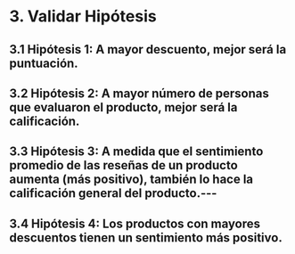 # **3. Validar Hipótesis**

## 3.1 Hipótesis 1: A mayor descuento, mejor será la puntuación.



## 3.2 Hipótesis 2: A mayor número de personas que evaluaron el producto, mejor será la calificación.



## 3.3 Hipótesis 3: A medida que el sentimiento promedio de las reseñas de un producto aumenta (más positivo), también lo hace la calificación general del producto.---



## 3.4 Hipótesis 4: Los productos con mayores descuentos tienen un sentimiento más positivo.
